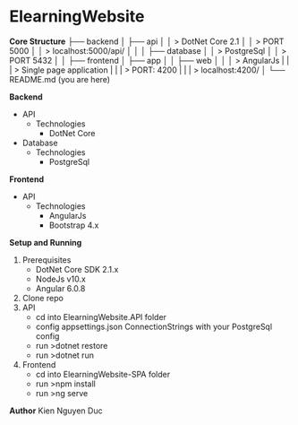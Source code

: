# ElearningWebsite
**Core Structure**
  ├── backend
  │   ├── api
  │   │   > DotNet Core 2.1
  │   │   > PORT 5000
  │   │   > localhost:5000/api/
  │   │
  │   ├── database
  │   │   > PostgreSql
  │   │   > PORT 5432
  │   │
  ├── frontend
  │   ├── app
  │   │   ├── web
  │   │   │   > AngularJs
  |   |   |   > Single page application
  |   |   |   > PORT: 4200
  |   |   |   > localhost:4200/
  │
  └── README.md (you are here)

**Backend**
  - API
    - Technologies
        - DotNet Core
  - Database
    - Technologies
        - PostgreSql

**Frontend**
  - API
    - Technologies
        - AngularJs
        - Bootstrap 4.x

**Setup and Running**
1. Prerequisites
    - DotNet Core SDK 2.1.x
    - NodeJs v10.x
    - Angular 6.0.8
2. Clone repo 
3. API
    - cd into ElearningWebsite.API folder
    - config appsettings.json ConnectionStrings with your PostgreSql config
    - run >dotnet restore
    - run >dotnet run
4. Frontend
    - cd into ElearningWebsite-SPA folder
    - run >npm install
    - run >ng serve

**Author**
Kien Nguyen Duc


